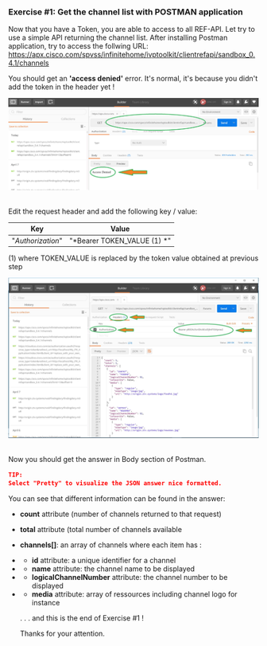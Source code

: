 ### Exercise #1: Get the channel list with POSTMAN application

Now that you have a Token, you are able to access to all REF-API.
Let try to use a simple API returning the channel list.
After installing Postman application, try to access the follwing URL:
https://apx.cisco.com/spvss/infinitehome/ivptoolkit/clientrefapi/sandbox_0.4.1/channels

You should get an **'access denied'** error.
It's normal, it's because you didn't add the token in the header yet !

  ![](./assets/images/Start-REF-API-101-10.jpg)<br/><br/>

Edit the request header and add the following key / value:


Key | Value
------| ------------
"*Authorization*" | "*Bearer TOKEN_VALUE (1) *"
(1) where TOKEN_VALUE is replaced by the token value obtained at previous step
</br>





  ![](./assets/images/Start-REF-API-101-20.jpg)<br/><br/>

Now you should get the answer in Body section of Postman.
```json
TIP:
Select "Pretty" to visualize the JSON answer nice formatted.
```


You can see that different information can be found in the answer:

- **count** attribute (number of channels returned to that request)
- **total** attribute (total number of channels available
- **channels[]**: an array of channels where each item has :


- - **id** attribute: a unique identifier for a channel
- - **name** attribute: the channel name to be displayed
- - **logicalChannelNumber** attribute: the channel number to be displayed
- - **media** attribute: array of ressources including channel logo for instance






  . . . and this is the end of Exercise #1 !

  Thanks for your attention.

